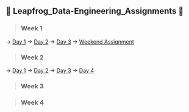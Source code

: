 ## 🐸 Leapfrog_Data-Engineering_Assignments 🐸
> ### Week 1 
  -> [Day 1](https://github.com/Saphall/Leapfrog_Data-Engineering_Assignments/tree/main/Week1/Day1) -> [Day 2](https://github.com/Saphall/Leapfrog_Data-Engineering_Assignments/tree/main/Week1/Day2) -> [Day 3](https://github.com/Saphall/Leapfrog_Data-Engineering_Assignments/tree/main/Week1/Day3) -> [Weekend Assignment](https://github.com/Saphall/Leapfrog_Data-Engineering_Assignments/tree/main/Week1/Weekend%20Assignment)
  
> ### Week 2 
  -> [Day 1](https://github.com/Saphall/Leapfrog_Data-Engineering_Assignments/tree/main/Week2/Day1) -> [Day 2](https://github.com/Saphall/Leapfrog_Data-Engineering_Assignments/tree/main/Week2/Day2) -> [Day 3](https://github.com/Saphall/Leapfrog_Data-Engineering_Assignments/tree/main/Week2/Day3) -> [Day 4](https://github.com/Saphall/Leapfrog_Data-Engineering_Assignments/tree/main/Week2/Day4)
  
> ### Week 3

> ### Week 4
